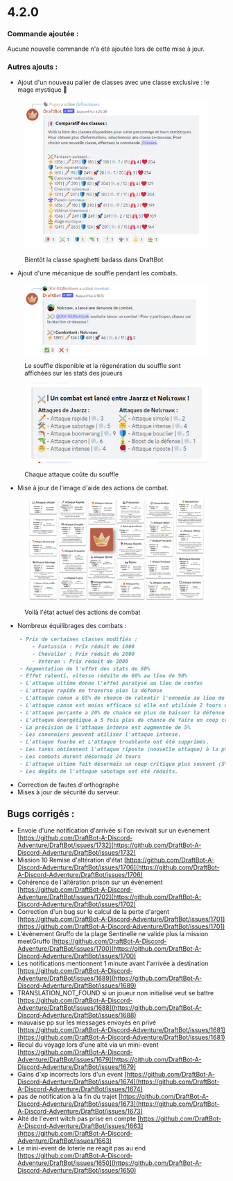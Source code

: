 # 4.2.0

### Commande ajoutée :

Aucune nouvelle commande n'a été ajoutée lors de cette mise à jour.

### Autres ajouts :

* Ajout d'un nouveau palier de classes avec une classe exclusive : le mage mystique 🧙

<figure><img src="../.gitbook/assets/image (21).png" alt=""><figcaption><p>Bientôt la classe spaghetti badass dans DraftBot</p></figcaption></figure>

* Ajout d'une mécanique de souffle pendant les combats.

<figure><img src="../.gitbook/assets/image (17).png" alt=""><figcaption><p>Le souffle disponible et la régenération du souffle sont affichées sur les stats des joueurs</p></figcaption></figure>

<figure><img src="../.gitbook/assets/image (16).png" alt=""><figcaption><p>Chaque attaque coûte du souffle</p></figcaption></figure>

* Mise à jour de l'image d'aide des actions de combat.

<figure><img src="../.gitbook/assets/image (47).png" alt=""><figcaption><p>Voilà l'état actuel des actions de combat</p></figcaption></figure>

* Nombreux équilibrages des combats :

```markdown
    - Prix de certaines classes modifiés :
        - Fantassin : Prix réduit de 1000
        - Chevalier : Prix réduit de 2000
        - Vétéran : Prix réduit de 3000
    - Augmentation de l'effet des stats de 60%
    - Effet ralenti, vitesse réduite de 60% au lieu de 90%
    - L'attaque ultime donne l'effet paralysé au lieu de confus
    - L'attaque rapide ne traverse plus la défense
    - L'attaque canon a 65% de chance de ralentir l'ennemie au lieu de 15%
    - L'attaque canon est moins efficace si elle est utilisée 2 tours d'affilée.
    - L'attaque perçante a 20% de chance en plus de baisser la défense de l'adversaire
    - L'attaque énergétique a 5 fois plus de chance de faire un coup critique
    - La précision de l'attaque intense est augmentée de 5%
    - Les canonniers peuvent utiliser l'attaque intense.
    - L'attaque fourbe et L'attaque troublante ont été supprimés.
    - Les tanks obtiennent l'attaque riposte (nouvelle attaque) à la place de l'attaque empoisonnée
    - Les combats durent désormais 24 tours
    - L'attaque ultime fait désormais un coup critique plus souvent (5% de plus)
    - Les dégâts de l'attaque sabotage ont été réduits.
```

* Correction de fautes d'orthographe
* Mises à jour de sécurité du serveur.

## Bugs corrigés :

* Envoie d'une notification d'arrivée si l'on revivait sur un évènement [https://github.com/DraftBot-A-Discord-Adventure/DraftBot/issues/1732](https://github.com/DraftBot-A-Discord-Adventure/DraftBot/issues/1732)
* Mission 10 Remise d'altération d'état [https://github.com/DraftBot-A-Discord-Adventure/DraftBot/issues/1706](https://github.com/DraftBot-A-Discord-Adventure/DraftBot/issues/1706)
* Cohérence de l'altération prison sur un évènement [https://github.com/DraftBot-A-Discord-Adventure/DraftBot/issues/1702](https://github.com/DraftBot-A-Discord-Adventure/DraftBot/issues/1702)
* Correction d'un bug sur le calcul de la perte d'argent [https://github.com/DraftBot-A-Discord-Adventure/DraftBot/issues/1701](https://github.com/DraftBot-A-Discord-Adventure/DraftBot/issues/1701)
* L'évènement Gruffo de la plage Sentinelle ne valide plus la mission meetGruffo [https://github.com/DraftBot-A-Discord-Adventure/DraftBot/issues/1700](https://github.com/DraftBot-A-Discord-Adventure/DraftBot/issues/1700)
* Les notifications mentionnent 1 minute avant l'arrivée à destination [https://github.com/DraftBot-A-Discord-Adventure/DraftBot/issues/1689](https://github.com/DraftBot-A-Discord-Adventure/DraftBot/issues/1689)
* TRANSLATION\_NOT\_FOUND si un joueur non initialisé veut se battre [https://github.com/DraftBot-A-Discord-Adventure/DraftBot/issues/1688](https://github.com/DraftBot-A-Discord-Adventure/DraftBot/issues/1688)
* mauvaise pp sur les messages envoyés en privé [https://github.com/DraftBot-A-Discord-Adventure/DraftBot/issues/1681](https://github.com/DraftBot-A-Discord-Adventure/DraftBot/issues/1681)
* Recul du voyage lors d'une alté via un mini-event [https://github.com/DraftBot-A-Discord-Adventure/DraftBot/issues/1679](https://github.com/DraftBot-A-Discord-Adventure/DraftBot/issues/1679)
* Gains d'xp incorrects lors d'un event [https://github.com/DraftBot-A-Discord-Adventure/DraftBot/issues/1674](https://github.com/DraftBot-A-Discord-Adventure/DraftBot/issues/1674)
* pas de notification à la fin du trajet [https://github.com/DraftBot-A-Discord-Adventure/DraftBot/issues/1673](https://github.com/DraftBot-A-Discord-Adventure/DraftBot/issues/1673)
* Alté de l'event witch pas prise en compte [https://github.com/DraftBot-A-Discord-Adventure/DraftBot/issues/1663](https://github.com/DraftBot-A-Discord-Adventure/DraftBot/issues/1663)
* Le mini-event de loterie ne réagit pas au end [https://github.com/DraftBot-A-Discord-Adventure/DraftBot/issues/1650](https://github.com/DraftBot-A-Discord-Adventure/DraftBot/issues/1650)
